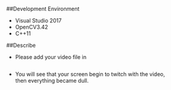 ##Development Environment 
* Visual Studio 2017<br>
* OpenCV3.42<br>
* C++11 <br>

##Describe  
* Please add your video file in 
```config/video
```
* You will see that your screen begin to twitch with the video,<br>
then everything became dull. <br>
